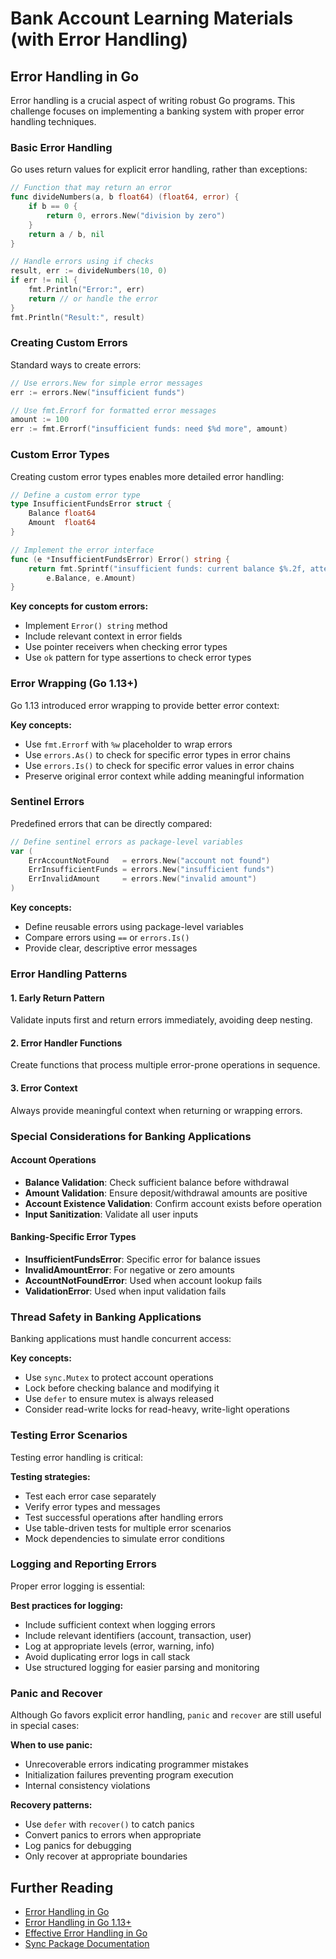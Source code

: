 # Bank Account Learning Materials (with Error Handling)

## Error Handling in Go

Error handling is a crucial aspect of writing robust Go programs. This challenge focuses on implementing a banking system with proper error handling techniques.

### Basic Error Handling

Go uses return values for explicit error handling, rather than exceptions:

```go
// Function that may return an error
func divideNumbers(a, b float64) (float64, error) {
    if b == 0 {
        return 0, errors.New("division by zero")
    }
    return a / b, nil
}

// Handle errors using if checks
result, err := divideNumbers(10, 0)
if err != nil {
    fmt.Println("Error:", err)
    return // or handle the error
}
fmt.Println("Result:", result)
```

### Creating Custom Errors

Standard ways to create errors:

```go
// Use errors.New for simple error messages
err := errors.New("insufficient funds")

// Use fmt.Errorf for formatted error messages
amount := 100
err := fmt.Errorf("insufficient funds: need $%d more", amount)
```

### Custom Error Types

Creating custom error types enables more detailed error handling:

```go
// Define a custom error type
type InsufficientFundsError struct {
    Balance float64
    Amount  float64
}

// Implement the error interface
func (e *InsufficientFundsError) Error() string {
    return fmt.Sprintf("insufficient funds: current balance $%.2f, attempted withdrawal $%.2f",
        e.Balance, e.Amount)
}
```

**Key concepts for custom errors:**
- Implement `Error() string` method
- Include relevant context in error fields
- Use pointer receivers when checking error types
- Use `ok` pattern for type assertions to check error types

### Error Wrapping (Go 1.13+)

Go 1.13 introduced error wrapping to provide better error context:

**Key concepts:**
- Use `fmt.Errorf` with `%w` placeholder to wrap errors
- Use `errors.As()` to check for specific error types in error chains
- Use `errors.Is()` to check for specific error values in error chains
- Preserve original error context while adding meaningful information

### Sentinel Errors

Predefined errors that can be directly compared:

```go
// Define sentinel errors as package-level variables
var (
    ErrAccountNotFound   = errors.New("account not found")
    ErrInsufficientFunds = errors.New("insufficient funds")
    ErrInvalidAmount     = errors.New("invalid amount")
)
```

**Key concepts:**
- Define reusable errors using package-level variables
- Compare errors using `==` or `errors.Is()`
- Provide clear, descriptive error messages

### Error Handling Patterns

#### 1. Early Return Pattern
Validate inputs first and return errors immediately, avoiding deep nesting.

#### 2. Error Handler Functions
Create functions that process multiple error-prone operations in sequence.

#### 3. Error Context
Always provide meaningful context when returning or wrapping errors.

### Special Considerations for Banking Applications

#### Account Operations
- **Balance Validation**: Check sufficient balance before withdrawal
- **Amount Validation**: Ensure deposit/withdrawal amounts are positive
- **Account Existence Validation**: Confirm account exists before operation
- **Input Sanitization**: Validate all user inputs

#### Banking-Specific Error Types
- **InsufficientFundsError**: Specific error for balance issues
- **InvalidAmountError**: For negative or zero amounts
- **AccountNotFoundError**: Used when account lookup fails
- **ValidationError**: Used when input validation fails

### Thread Safety in Banking Applications

Banking applications must handle concurrent access:

**Key concepts:**
- Use `sync.Mutex` to protect account operations
- Lock before checking balance and modifying it
- Use `defer` to ensure mutex is always released
- Consider read-write locks for read-heavy, write-light operations

### Testing Error Scenarios

Testing error handling is critical:

**Testing strategies:**
- Test each error case separately
- Verify error types and messages
- Test successful operations after handling errors
- Use table-driven tests for multiple error scenarios
- Mock dependencies to simulate error conditions

### Logging and Reporting Errors

Proper error logging is essential:

**Best practices for logging:**
- Include sufficient context when logging errors
- Include relevant identifiers (account, transaction, user)
- Log at appropriate levels (error, warning, info)
- Avoid duplicating error logs in call stack
- Use structured logging for easier parsing and monitoring

### Panic and Recover

Although Go favors explicit error handling, `panic` and `recover` are still useful in special cases:

**When to use panic:**
- Unrecoverable errors indicating programmer mistakes
- Initialization failures preventing program execution
- Internal consistency violations

**Recovery patterns:**
- Use `defer` with `recover()` to catch panics
- Convert panics to errors when appropriate
- Log panics for debugging
- Only recover at appropriate boundaries

## Further Reading

- [Error Handling in Go](https://blog.golang.org/error-handling-and-go)
- [Error Handling in Go 1.13+](https://blog.golang.org/go1.13-errors)
- [Effective Error Handling in Go](https://dave.cheney.net/2016/04/27/dont-just-check-errors-handle-them-gracefully)
- [Sync Package Documentation](https://pkg.go.dev/sync)